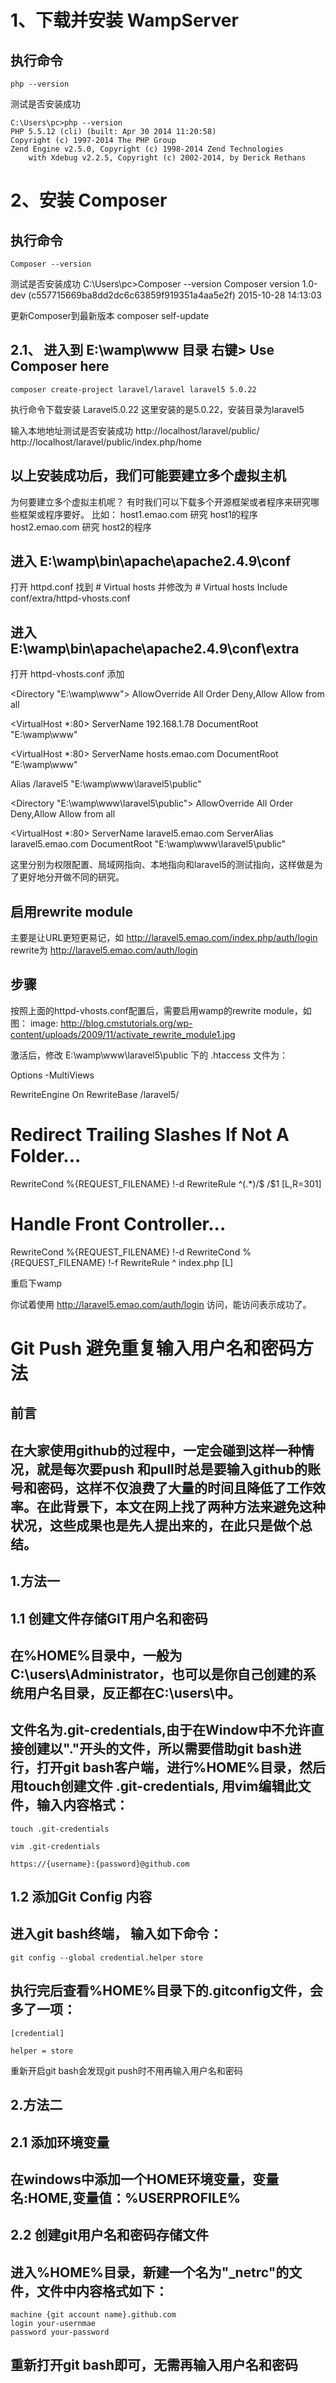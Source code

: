 # 1、下载并安装 WampServer

## 执行命令
    php --version 
测试是否安装成功

    C:\Users\pc>php --version
    PHP 5.5.12 (cli) (built: Apr 30 2014 11:20:58)
    Copyright (c) 1997-2014 The PHP Group
    Zend Engine v2.5.0, Copyright (c) 1998-2014 Zend Technologies
        with Xdebug v2.2.5, Copyright (c) 2002-2014, by Derick Rethans

# 2、安装 Composer
## 执行命令
    Composer --version
测试是否安装成功
    C:\Users\pc>Composer --version
    Composer version 1.0-dev (c557715669ba8dd2dc6c63859f919351a4aa5e2f) 2015-10-28 14:13:03

更新Composer到最新版本
    composer self-update

## 2.1、 进入到 E:\wamp\www 目录 右键> Use Composer here
    composer create-project laravel/laravel laravel5 5.0.22
执行命令下载安装 Laravel5.0.22
这里安装的是5.0.22，安装目录为laravel5

输入本地地址测试是否安装成功
http://localhost/laravel/public/
http://localhost/laravel/public/index.php/home

## 以上安装成功后，我们可能要建立多个虚拟主机
为何要建立多个虚拟主机呢？
有时我们可以下载多个开源框架或者程序来研究哪些框架或程序要好。
比如：
host1.emao.com 研究 host1的程序
host2.emao.com 研究 host2的程序

## 进入 E:\wamp\bin\apache\apache2.4.9\conf
打开 httpd.conf 找到 # Virtual hosts 并修改为
    # Virtual hosts
    Include conf/extra/httpd-vhosts.conf

## 进入 E:\wamp\bin\apache\apache2.4.9\conf\extra
打开 httpd-vhosts.conf 添加

<Directory "E:\wamp\www">
AllowOverride All
Order Deny,Allow
Allow from all
</Directory>

<VirtualHost *:80>
ServerName 192.168.1.78
DocumentRoot "E:\wamp\www"
</VirtualHost>

<VirtualHost *:80>
ServerName hosts.emao.com
DocumentRoot "E:\wamp\www"
</VirtualHost>

Alias /laravel5 "E:\wamp\www\laravel5\public"

<Directory "E:\wamp\www\laravel5\public">
AllowOverride All
Order Deny,Allow
Allow from all
</Directory>

<VirtualHost *:80>
ServerName laravel5.emao.com
ServerAlias laravel5.emao.com
DocumentRoot "E:\wamp\www\laravel5\public"
</VirtualHost>

这里分别为权限配置、局域网指向、本地指向和laravel5的测试指向，这样做是为了更好地分开做不同的研究。

## 启用rewrite module

主要是让URL更短更易记，如
http://laravel5.emao.com/index.php/auth/login
rewrite为
http://laravel5.emao.com/auth/login

## 步骤
按照上面的httpd-vhosts.conf配置后，需要启用wamp的rewrite module，如图：
image: http://blog.cmstutorials.org/wp-content/uploads/2009/11/activate_rewrite_module1.jpg

激活后，修改 E:\wamp\www\laravel5\public 下的 .htaccess 文件为：

<IfModule mod_rewrite.c>
<IfModule mod_negotiation.c>
Options -MultiViews
</IfModule>

RewriteEngine On
RewriteBase /laravel5/

# Redirect Trailing Slashes If Not A Folder...
RewriteCond %{REQUEST_FILENAME} !-d
RewriteRule ^(.*)/$ /$1 [L,R=301]

# Handle Front Controller...
RewriteCond %{REQUEST_FILENAME} !-d
RewriteCond %{REQUEST_FILENAME} !-f
RewriteRule ^ index.php [L]
</IfModule>

重启下wamp

你试着使用 http://laravel5.emao.com/auth/login 访问，能访问表示成功了。

#
#
#
#
#
#
#
#
#
#
#
#
#
#




# Git Push 避免重复输入用户名和密码方法
## 前言

## 在大家使用github的过程中，一定会碰到这样一种情况，就是每次要push 和pull时总是要输入github的账号和密码，这样不仅浪费了大量的时间且降低了工作效率。在此背景下，本文在网上找了两种方法来避免这种状况，这些成果也是先人提出来的，在此只是做个总结。

## 1.方法一 

## 1.1 创建文件存储GIT用户名和密码

## 在%HOME%目录中，一般为C:\users\Administrator，也可以是你自己创建的系统用户名目录，反正都在C:\users\中。
## 文件名为.git-credentials,由于在Window中不允许直接创建以"."开头的文件，所以需要借助git bash进行，打开git bash客户端，进行%HOME%目录，然后用touch创建文件 .git-credentials, 用vim编辑此文件，输入内容格式：

    touch .git-credentials

    vim .git-credentials

    https://{username}:{password}@github.com

## 1.2 添加Git Config 内容

## 进入git bash终端， 输入如下命令：

    git config --global credential.helper store

## 执行完后查看%HOME%目录下的.gitconfig文件，会多了一项：

    [credential]

    helper = store
重新开启git bash会发现git push时不用再输入用户名和密码


## 2.方法二
## 2.1 添加环境变量

## 在windows中添加一个HOME环境变量，变量名:HOME,变量值：%USERPROFILE%

## 2.2 创建git用户名和密码存储文件

## 进入%HOME%目录，新建一个名为"_netrc"的文件，文件中内容格式如下：

    machine {git account name}.github.com
    login your-usernmae
    password your-password

## 重新打开git bash即可，无需再输入用户名和密码
